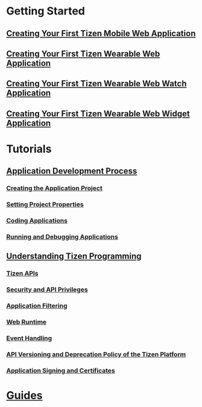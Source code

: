 # Getting Started
## [Creating Your First Tizen Mobile Web Application](mobile/first-app-mw.md)
## [Creating Your First Tizen Wearable Web Application](wearable/first-app-ww.md)
## [Creating Your First Tizen Wearable Web Watch Application](wearable-watch/first-app-watch-ww.md)
## [Creating Your First Tizen Wearable Web Widget Application](wearable-widget/first-app-widget-ww.md)

# Tutorials
## [Application Development Process](process/app-dev-process-w.md)
### [Creating the Application Project](process/creating-app-project-w.md)
### [Setting Project Properties](process/setting-properties-w.md)
### [Coding Applications](process/coding-app-w.md)
### [Running and Debugging Applications](process/run-debug-app-w.md)
## [Understanding Tizen Programming](details/details-w.md)
### [Tizen APIs](details/tizen-apis-w.md)
### [Security and API Privileges](details/sec-privileges-w.md)
### [Application Filtering](details/app-filtering-w.md)
### [Web Runtime](details/web-runtime-w.md)
### [Event Handling](details/event-handling-w.md) 
### [API Versioning and Deprecation Policy of the Tizen Platform](details/deprecation-policy-w.md)
### [Application Signing and Certificates](details/sign-certificate-w.md)

# [Guides](guides/index.md)
